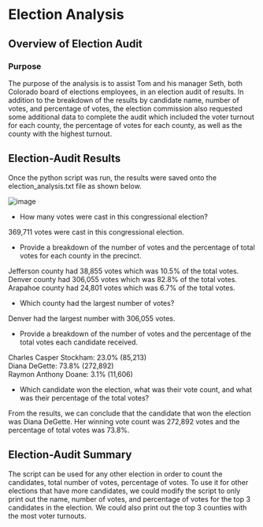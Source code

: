 # Election Analysis

## Overview of Election Audit

### Purpose
The purpose of the analysis is to assist Tom and his manager Seth, both Colorado board of elections employees, in an election audit of results. In addition to the breakdown of the results by candidate name, number of votes, and percentage of votes, the election commission also requested some additional data to complete the audit which included the voter turnout for each county, the percentage of votes for each county, as well as the county with the highest turnout.


## Election-Audit Results
Once the python script was run, the results were saved onto the election_analysis.txt file as shown below.

![image](https://user-images.githubusercontent.com/108503112/189497025-df0ee755-7ab4-4218-b9d0-314588ba160b.png)

* How many votes were cast in this congressional election?

369,711 votes were cast in this congressional election.

* Provide a breakdown of the number of votes and the percentage of total votes for each county in the precinct.

Jefferson county had 38,855 votes which was 10.5% of the total votes.\
Denver county had 306,055 votes which was 82.8% of the total votes.\
Arapahoe county had 24,801 votes which was 6.7% of the total votes.


* Which county had the largest number of votes?

Denver had the largest number with 306,055 votes.


* Provide a breakdown of the number of votes and the percentage of the total votes each candidate received.

Charles Casper Stockham: 23.0% (85,213)\
Diana DeGette: 73.8% (272,892)\
Raymon Anthony Doane: 3.1% (11,606)

* Which candidate won the election, what was their vote count, and what was their percentage of the total votes?

From the results, we can conclude that the candidate that won the election was Diana DeGette. Her winning vote count was 272,892 votes and the percentage of total votes was 73.8%.


## Election-Audit Summary
The script can be used for any other election in order to count the candidates, total number of votes, percentage of votes.
To use it for other elections that have more candidates, we could modify the script to only print out the name, number of votes, and percentage of votes for the top 3 candidates in the election. We could also print out the top 3 counties with the most voter turnouts. 

